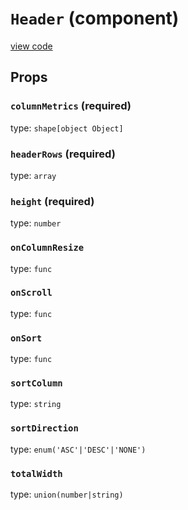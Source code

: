 `Header` (component)
====================
[view code](../src/Header.js)


Props
-----

### `columnMetrics` (required)

type: `shape[object Object]`


### `headerRows` (required)

type: `array`


### `height` (required)

type: `number`


### `onColumnResize`

type: `func`


### `onScroll`

type: `func`


### `onSort`

type: `func`


### `sortColumn`

type: `string`


### `sortDirection`

type: `enum('ASC'|'DESC'|'NONE')`


### `totalWidth`

type: `union(number|string)`

